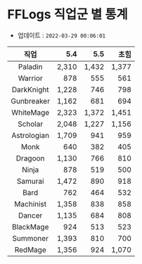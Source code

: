 # FFLogs 직업군 별 통계

- 업데이트 : `2022-03-29 00:06:01`

|직업|5.4|5.5|초힘|
|:-:|-:|-:|-:|
|Paladin|2,310|1,432|1,377|
|Warrior|878|555|561|
|DarkKnight|1,228|746|798|
|Gunbreaker|1,162|681|694|
|WhiteMage|2,323|1,372|1,451|
|Scholar|2,048|1,227|1,156|
|Astrologian|1,709|941|959|
|Monk|640|382|405|
|Dragoon|1,130|766|810|
|Ninja|878|519|500|
|Samurai|1,472|890|918|
|Bard|762|464|532|
|Machinist|1,358|838|858|
|Dancer|1,135|684|808|
|BlackMage|924|513|523|
|Summoner|1,393|810|700|
|RedMage|1,356|924|1,070|
